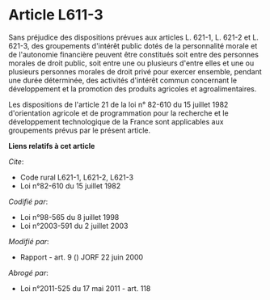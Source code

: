 # Article L611-3

Sans préjudice des dispositions prévues aux articles L. 621-1, L. 621-2 et L. 621-3, des groupements d'intérêt public dotés
de la personnalité morale et de l'autonomie financière peuvent être constitués soit entre des personnes morales de droit
public, soit entre une ou plusieurs d'entre elles et une ou plusieurs personnes morales de droit privé pour exercer ensemble,
pendant une durée déterminée, des activités d'intérêt commun concernant le développement et la promotion des produits
agricoles et agroalimentaires.

Les dispositions de l'article 21 de la loi n° 82-610 du 15 juillet 1982 d'orientation agricole et de programmation pour la
recherche et le développement technologique de la France sont applicables aux groupements prévus par le présent article.

**Liens relatifs à cet article**

_Cite_:

  - Code rural L621-1, L621-2, L621-3
  - Loi n°82-610 du 15 juillet 1982

_Codifié par_:

  - Loi n°98-565 du 8 juillet 1998
  - Loi n°2003-591 du 2 juillet 2003

_Modifié par_:

  - Rapport - art. 9 () JORF 22 juin 2000

_Abrogé par_:

  - Loi n°2011-525 du 17 mai 2011 - art. 118
